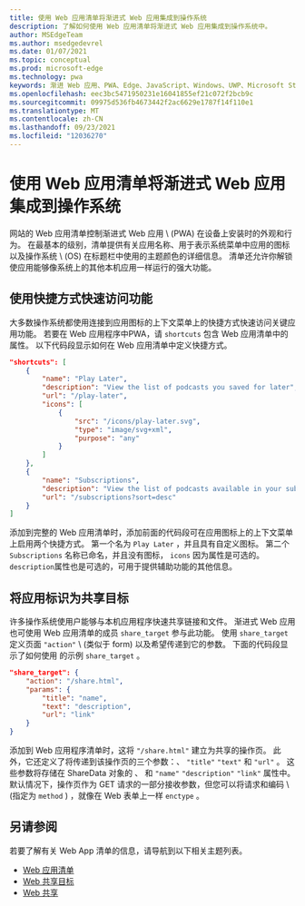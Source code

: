 ```yaml
---
title: 使用 Web 应用清单将渐进式 Web 应用集成到操作系统
description: 了解如何使用 Web 应用清单将渐进式 Web 应用集成到操作系统中。
author: MSEdgeTeam
ms.author: msedgedevrel
ms.date: 01/07/2021
ms.topic: conceptual
ms.prod: microsoft-edge
ms.technology: pwa
keywords: 渐进 Web 应用、PWA、Edge、JavaScript、Windows、UWP、Microsoft Store
ms.openlocfilehash: eec3bc5471950231e16041855ef21c072f2bcb9c
ms.sourcegitcommit: 09975d536fb4673442f2ac6629e1787f14f110e1
ms.translationtype: MT
ms.contentlocale: zh-CN
ms.lasthandoff: 09/23/2021
ms.locfileid: "12036270"
---
```

# <a name="use-the-web-app-manifest-to-integrate-your-progressive-web-app-into-the-operating-system"></a>使用 Web 应用清单将渐进式 Web 应用集成到操作系统

网站的 Web 应用清单控制渐进式 Web 应用 \ (PWA\) 在设备上安装时的外观和行为。  在最基本的级别，清单提供有关应用名称、用于表示系统菜单中应用的图标以及操作系统 \ (OS\) 在标题栏中使用的主题颜色的详细信息。  清单还允许你解锁使应用能够像系统上的其他本机应用一样运行的强大功能。

## <a name="use-shortcuts-to-provide-quick-access-to-features"></a>使用快捷方式快速访问功能

大多数操作系统都使用连接到应用图标的上下文菜单上的快捷方式快速访问关键应用功能。  若要在 Web 应用程序中PWA，请 `shortcuts` 包含 Web 应用清单中的 属性。  以下代码段显示如何在 Web 应用清单中定义快捷方式。

```json
"shortcuts": [
    {
        "name": "Play Later",
        "description": "View the list of podcasts you saved for later",
        "url": "/play-later",
        "icons": [
            {
                "src": "/icons/play-later.svg",
                "type": "image/svg+xml",
                "purpose": "any"
            }
        ]
    },
    {
        "name": "Subscriptions",
        "description": "View the list of podcasts available in your subscription",
        "url": "/subscriptions?sort=desc"
    }
]
```

添加到完整的 Web 应用清单时，添加前面的代码段可在应用图标上的上下文菜单上启用两个快捷方式。  第一个名为 `Play Later` ，并且具有自定义图标。  第二个 `Subscriptions` 名称已命名，并且没有图标， `icons` 因为属性是可选的。  `description`属性也是可选的，可用于提供辅助功能的其他信息。

## <a name="identify-your-app-as-a-share-target"></a>将应用标识为共享目标

许多操作系统使用户能够与本机应用程序快速共享链接和文件。 渐进式 Web 应用也可使用 Web 应用清单的成员 `share_target` 参与此功能。  使用 `share_target` 定义页面 `"action"` \ (类似于 form\) 以及希望传递到它的参数。  下面的代码段显示了如何使用 的示例 `share_target` 。

```json
"share_target": {
    "action": "/share.html",
    "params": {
        "title": "name",
        "text": "description",
        "url": "link"
    }
}
```

添加到 Web 应用程序清单时，这将 `"/share.html"` 建立为共享的操作页。 此外，它还定义了将传递到该操作页的三个参数：、 `"title"` `"text"` 和 `"url"` 。  这些参数将存储在 ShareData 对象的 、 和 `"name"` `"description"` `"link"` 属性[][GitHubWicgWebShareDomSharedata]中。  默认情况下，操作页作为 GET 请求的一部分接收参数，但您可以将请求和编码 \ (指定为 `method` \) ，就像在 Web 表单上一样 `enctype` 。

## <a name="see-also"></a>另请参阅

若要了解有关 Web App 清单的信息，请导航到以下相关主题列表。

*   [Web 应用清单][MDNWebAppManifests]
*   [Web 共享目标][GitHubWicgWebShareTarget]
*   [Web 共享][GithubW3cWebShare]

<!-- links -->

[MDNWebAppManifests]: https://developer.mozilla.org/docs/Web/Manifest "Web 应用清单|MDN"

[GitHubWicgWebShareTarget]: https://wicg.github.io/web-share-target "Web 共享目标 API |WICG"
[GitHubWicgWebShareDomSharedata]: https://wicg.github.io/web-share#dom-sharedata "ShareData 字典 - Web 共享 API |WICG"

[GithubW3cWebShare]: https://w3c.github.io/web-share/ "Web 共享 API |WICG"
